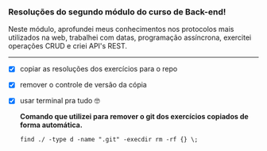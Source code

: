 ### Resoluções do segundo módulo do curso de Back-end!

Neste módulo, aprofundei meus conhecimentos nos protocolos mais utilizados na web, trabalhei com datas, programação assíncrona, exercitei operações CRUD e criei API's REST.

---
- [x] copiar as resoluções dos exercícios para o repo
- [x] remover o controle de versão da cópia
- [x] usar terminal pra tudo 🤓
  
  **Comando que utilizei para remover o git dos exercícios copiados de forma automática.**
    ```
    find ./ -type d -name ".git" -execdir rm -rf {} \;
    ```  

